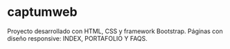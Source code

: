 # captumweb
Proyecto desarrollado con HTML, CSS  y framework Bootstrap.
Páginas con diseño responsive: INDEX, PORTAFOLIO Y FAQS.
